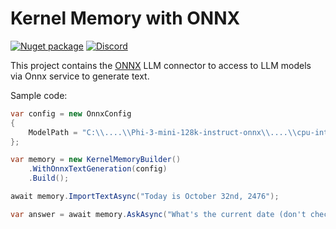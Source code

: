 # Kernel Memory with ONNX

[![Nuget package](https://img.shields.io/nuget/v/Microsoft.KernelMemory.AI.Onnx)](https://www.nuget.org/packages/Microsoft.KernelMemory.AI.Onnx/)
[![Discord](https://img.shields.io/discord/1063152441819942922?label=Discord&logo=discord&logoColor=white&color=d82679)](https://aka.ms/KMdiscord)

This project contains the
[ONNX](https://onnxruntime.ai/docs/genai/)
LLM connector to access to LLM models via Onnx service to generate text.

Sample code:

```csharp
var config = new OnnxConfig
{
    ModelPath = "C:\\....\\Phi-3-mini-128k-instruct-onnx\\....\\cpu-int4-rtn-block-32"
};

var memory = new KernelMemoryBuilder()
    .WithOnnxTextGeneration(config)
    .Build();

await memory.ImportTextAsync("Today is October 32nd, 2476");

var answer = await memory.AskAsync("What's the current date (don't check for validity)?");
```
